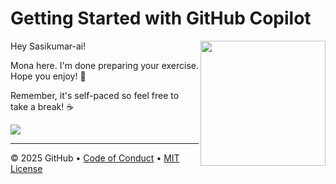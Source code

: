 # Getting Started with GitHub Copilot

<img src="https://octodex.github.com/images/Professortocat_v2.png" align="right" height="200px" />

Hey Sasikumar-ai!

Mona here. I'm done preparing your exercise. Hope you enjoy! 💚

Remember, it's self-paced so feel free to take a break! ☕️

[![](https://img.shields.io/badge/Go%20to%20Exercise-%E2%86%92-1f883d?style=for-the-badge&logo=github&labelColor=197935)](https://github.com/Sasikumar-ai/skills-getting-started-with-github-copilot_1/issues/1)

---

&copy; 2025 GitHub &bull; [Code of Conduct](https://www.contributor-covenant.org/version/2/1/code_of_conduct/code_of_conduct.md) &bull; [MIT License](https://gh.io/mit)

